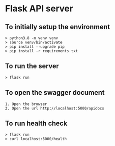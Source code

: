# Flask API server

## To initially setup the environment
```
> python3.8 -m venv venv
> source venv/bin/activate
> pip install --upgrade pip
> pip install -r requirements.txt
```

## To run the server
```
> flask run
```

## To open the swagger document
```
1. Open the browser
2. Open the url http://localhost:5000/apidocs
```

## To run health check
```
> flask run
> curl localhost:5000/health
```
